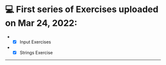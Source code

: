 # 	:computer: First series of Exercises uploaded on Mar 24, 2022:
* - [x] Input Exercises
* - [x] Strings Exercise
<hr>
